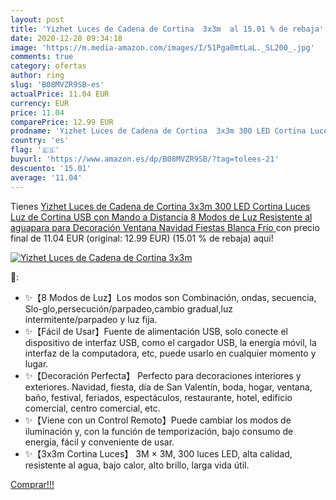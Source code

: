 ```yaml
---
layout: post
title: 'Yizhet Luces de Cadena de Cortina  3x3m  al 15.01 % de rebaja'
date: 2020-12-28 09:34:18
image: 'https://m.media-amazon.com/images/I/51Pga0mtLaL._SL200_.jpg'
comments: true
category: ofertas
author: ring
slug: 'B08MVZR9SB-es'
actualPrice: 11.04 EUR
currency: EUR
price: 11.04
comparePrice: 12.99 EUR
prodname: 'Yizhet Luces de Cadena de Cortina  3x3m 300 LED Cortina Luces Luz de Cortina USB con Mando a Distancia 8 Modos de Luz  Resistente al aguapara para Decoración Ventana Navidad Fiestas  Blanca Frío '
country: 'es'
flag: '🇪🇸'
buyurl: 'https://www.amazon.es/dp/B08MVZR9SB/?tag=tolees-21'
descuento: '15.01'
average: '11.04'
---
```


Tienes [Yizhet Luces de Cadena de Cortina  3x3m 300 LED Cortina Luces Luz de Cortina USB con Mando a Distancia 8 Modos de Luz  Resistente al aguapara para Decoración Ventana Navidad Fiestas  Blanca Frío ](https://www.amazon.es/dp/B08MVZR9SB/?tag=tolees-21) con precio final de  11.04 EUR (original: 12.99 EUR) (15.01 %  de rebaja) aqui!

[![Yizhet Luces de Cadena de Cortina  3x3m ](https://m.media-amazon.com/images/I/51Pga0mtLaL._SL200_.jpg)](https://www.amazon.es/dp/B08MVZR9SB/?tag=tolees-21)

🔎:

- ✨【8 Modos de Luz】Los modos son Combinación, ondas, secuencia, Slo-glo,persecución/parpadeo,cambio gradual,luz intermitente/parpadeo y luz fija.
- ✨【Fácil de Usar】Fuente de alimentación USB, solo conecte el dispositivo de interfaz USB, como el cargador USB, la energía móvil, la interfaz de la computadora, etc, puede usarlo en cualquier momento y lugar.
- ✨【Decoración Perfecta】 Perfecto para decoraciones interiores y exteriores. Navidad, fiesta, día de San Valentín, boda, hogar, ventana, baño, festival, feriados, espectáculos, restaurante, hotel, edificio comercial, centro comercial, etc.
- ✨【Viene con un Control Remoto】Puede cambiar los modos de iluminación y, con la función de temporización, bajo consumo de energía, fácil y conveniente de usar.
- ✨【3x3m Cortina Luces】 3M × 3M, 300 luces LED, alta calidad, resistente al agua, bajo calor, alto brillo, larga vida útil.

[Comprar!!!](https://www.amazon.es/dp/B08MVZR9SB/?tag=tolees-21)
